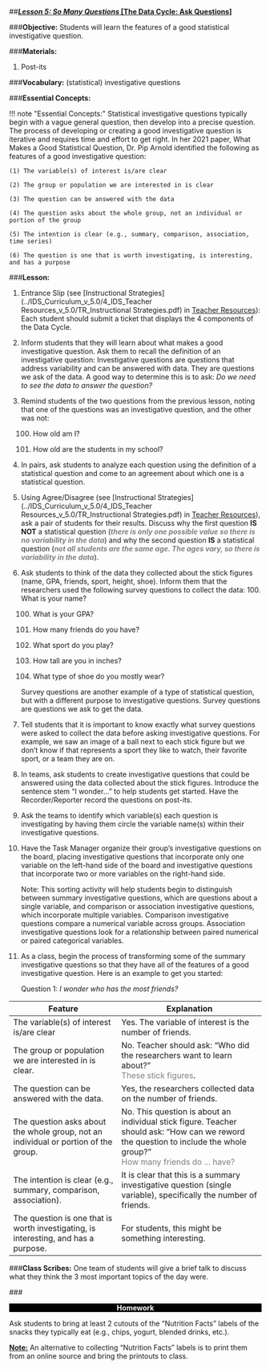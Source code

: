 ##***<u>Lesson 5: So Many Questions* [The Data Cycle: Ask Questions]</u>**

###**Objective:**
Students will learn the features of a good statistical investigative question.

###**Materials:**
1. Post-its

###**Vocabulary:**
(statistical) investigative questions

###**Essential Concepts:**

!!! note "Essential Concepts:"
    Statistical investigative questions typically begin with a vague general question, then develop into a precise question. The process of developing or creating a good investigative question is iterative and requires time and effort to get right. In her 2021 paper, What Makes a Good Statistical Question, Dr. Pip Arnold identified the following as features of a good investigative question:

    (1) The variable(s) of interest is/are clear 

    (2) The group or population we are interested in is clear 

    (3) The question can be answered with the data 

    (4) The question asks about the whole group, not an individual or portion of the group 

    (5) The intention is clear (e.g., summary, comparison, association, time series)

    (6) The question is one that is worth investigating, is interesting, and has a purpose


###**Lesson:**
1. Entrance Slip (see [Instructional Strategies](../IDS_Curriculum_v_5.0/4_IDS_Teacher Resources_v_5.0/TR_Instructional Strategies.pdf) in [Teacher Resources](../download/resources.md)): Each student should submit a
ticket that displays the 4 components of the Data Cycle.

2. Inform students that they will learn about what makes a good investigative question. Ask them to recall the definition of an investigative question: Investigative questions are questions that address variability and can be answered with data. They are questions we ask of the data. A good way to determine this is to ask: *Do we need to see the data to answer the question?*

3. Remind students of the two questions from the previous lesson, noting that one of the questions was an investigative question, and the other was not:

    100. How old am I?

    100. How old are the students in my school?

4. In pairs, ask students to analyze each question using the definition of a statistical question and
come to an agreement about which one is a statistical question.

5. Using Agree/Disagree (see [Instructional Strategies](../IDS_Curriculum_v_5.0/4_IDS_Teacher Resources_v_5.0/TR_Instructional Strategies.pdf) in [Teacher Resources](../download/resources.md)), ask a pair of students
for their results. Discuss why the first question **IS NOT** a statistical question (<span style="color:grey">***there is only one
possible value so there is no variability in the data***</span>) and why the second question **IS** a statistical question (<span style="color:grey">***not all students are the
same age. The ages vary, so there is variability in the data***</span>).

6. Ask students to think of the data they collected about the stick figures (name, GPA, friends, sport, height, shoe). Inform them that the researchers used the following survey questions to collect the data:
    100. What is your name?

    100. What is your GPA?

    100. How many friends do you have?

    100. What sport do you play?

    100. How tall are you in inches?

    100. What type of shoe do you mostly wear?

    Survey questions are another example of a type of statistical question, but with a different purpose to investigative questions. Survey questions are questions we ask to get the data.

7. Tell students that it is important to know exactly what survey questions were asked to collect the data before asking investigative questions. For example, we saw an image of a ball next to each stick figure but we don’t know if that represents a sport they like to watch, their favorite sport, or a team they are on.

8. In teams, ask students to create investigative questions that could be answered using the data collected about the stick figures. Introduce the sentence stem “I wonder…” to help students get started. Have the Recorder/Reporter record the questions on post-its. 

9. Ask the teams to identify which variable(s) each question is investigating by having them circle the variable name(s) within their investigative questions.

10. Have the Task Manager organize their group’s investigative questions on the board, placing investigative questions that incorporate only one variable on the left-hand side of the board and investigative questions that incorporate two or more variables on the right-hand side.

    Note: This sorting activity will help students begin to distinguish between summary investigative questions, which are questions about a single variable, and comparison or association investigative questions, which incorporate multiple variables. Comparison investigative questions compare a numerical variable across groups. Association investigative questions look for a relationship between paired numerical or paired categorical variables.

11. As a class, begin the process of transforming some of the summary investigative questions so that they have all of the features of a good investigative question. Here is an example to get you started:


    Question 1: *I wonder who has the most friends?*

|**Feature**|**Explanation**|
|--------|--------|
|The variable(s) of interest is/are clear|Yes. The variable of interest is the number of friends.|
|The group or population we are interested in is clear.|No. Teacher should ask: “Who did the researchers want to learn about?”<br> <span style="color:grey">These stick figures</span>.|
|The question can be answered with the data.|Yes, the researchers collected data on the number of friends.|
|The question asks about the whole group, not an individual or portion of the group.|No. This question is about an individual stick figure. Teacher should ask: “How can we reword the question to include the whole group?”<br> <span style="color:grey">How many friends do ... have?</span>|
|The intention is clear (e.g., summary, comparison, association).|It is clear that this is a summary investigative question (single variable), specifically the number of friends.|
|The question is one that is worth investigating, is interesting, and has a purpose.|For students, this might be something interesting.|




###**Class Scribes:**
One team of students will give a brief talk to discuss what they think the 3 most important topics
of the day were.

###<p style="background: black; color: white; text-align: center;">**Homework**</p>
Ask students to bring at least 2 cutouts of the “Nutrition Facts” labels of the snacks they typically eat (e.g.,
chips, yogurt, blended drinks, etc.).

**<u>Note:</u>** An alternative to collecting “Nutrition Facts” labels is to print them from an online source and bring
the printouts to class.